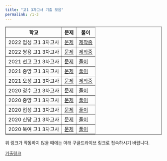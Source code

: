 ```yaml
---
title: "고1 3차고사 기출 모음"
permalink: /1-3
---
```

<table border="1">
<th>학교</th> <th>문제</th> <th>풀이</th> 
  <tr>
	<td>2022 업성 고1 3차고사</td>
    <td><a href="/pdf/test1st/2022/2022 업성 고1 3차고사.pdf">문제</a></td>
    <td><a href="/pdf/test1st/2022풀이/%5B풀이%5D 2022 업성 고1 3차고사.pdf">제작중</a></td>
  </tr>
    <tr>
	<td>2022 쌍용 고1 3차고사</td>
    <td><a href="/pdf/test1st/2022/2022 쌍용 고1 3차고사.pdf">문제</a></td>
    <td><a href="/pdf/test1st/2022풀이/%5B풀이%5D 2022 쌍용 고1 3차고사.pdf">제작중</a></td>
  </tr>
    <tr>
	<td>2021 천고 고1 3차고사</td>
    <td><a href="/pdf/test1st/2021/2021 천고 고1 3차고사.pdf">문제</a></td>
    <td><a href="/pdf/test1st/2021풀이/%5B풀이%5D 2021 천고 고1 3차고사.pdf">풀이</a></td>
  </tr>
    <tr>
	<td>2021 중앙 고1 3차고사</td>
    <td><a href="/pdf/test1st/2021/2021 중앙 고1 3차고사.pdf">문제</a></td>
    <td><a href="/pdf/test1st/2021풀이/%5B풀이%5D 2021 중앙 고1 3차고사.pdf">풀이</a></td>
  </tr>
    <tr>
	<td>2021 오성 고1 3차고사</td>
    <td><a href="/pdf/test1st/2021/2021 오성 고1 3차고사.pdf">문제</a></td>
    <td><a href="/pdf/test1st/2021풀이/%5B풀이%5D 2021 오성 고1 3차고사.pdf">제작중</a></td>
  </tr>
    <tr>
	<td>2020 청수 고1 3차고사</td>
    <td><a href="/pdf/test1st/2020/2020 청수 고1 3차고사.pdf">문제</a></td>
    <td><a href="/pdf/test1st/2020풀이/%5B풀이%5D 2020 청수 고1 3차고사.pdf">풀이</a></td>
  </tr>
    <tr>
	<td>2020 중앙 고1 3차고사</td>
    <td><a href="/pdf/test1st/2020/2020 중앙 고1 3차고사.pdf">문제</a></td>
    <td><a href="/pdf/test1st/2020풀이/%5B풀이%5D 2020 중앙 고1 3차고사.pdf">풀이</a></td>
  </tr>
    <tr>
	<td>2020 업성 고1 3차고사</td>
    <td><a href="/pdf/test1st/2020/2020 업성 고1 3차고사.pdf">문제</a></td>
    <td><a href="/pdf/test1st/2020풀이/%5B풀이%5D 2020 업성 고1 3차고사.pdf">풀이</a></td>
  </tr>
    <tr>
	<td>2020 신당 고1 3차고사</td>
    <td><a href="/pdf/test1st/2020/2020 신당 고1 3차고사.pdf">문제</a></td>
    <td><a href="/pdf/test1st/2020풀이/%5B풀이%5D 2020 신당 고1 3차고사.pdf">풀이</a></td>
  </tr>
    <tr>
	<td>2020 북여 고1 3차고사</td>
    <td><a href="/pdf/test1st/2020/2020 북여 고1 3차고사.pdf">문제</a></td>
    <td><a href="/pdf/test1st/2020풀이/%5B풀이%5D 2020 북여 고1 3차고사.pdf">풀이</a></td>
  </tr>
   </table>

위 링크가 작동하지 않을 때에는 아래 구글드라이브 링크로 접속하시기 바랍니다.

[기출링크](https://drive.google.com/drive/folders/1UGlk_cz3JxXd47V4J7xAkEuPP_U67GFC?usp=sharing)